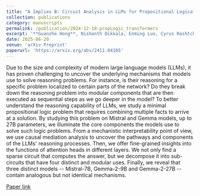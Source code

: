 ```yaml
---
title: "A Implies B: Circuit Analysis in LLMs for Propositional Logical Reasoning"
collection: publications
category: manuscripts
permalink: /publication/2024-12-10-propLogic_transformers
excerpt: '**Guanzhe Hong**, Nishanth Dikkala, Enming Luo, Cyrus Rashtchian, Xin Wang, Rina Panigrahy'
date: 2025-06-20
venue: 'arXiv Preprint'
paperurl: 'https://arxiv.org/abs/2411.04105'
---
```


Due to the size and complexity of modern large language models (LLMs), it has proven challenging to uncover the underlying mechanisms that models use to solve reasoning problems. For instance, is their reasoning for a specific problem localized to certain parts of the network? Do they break down the reasoning problem into modular components that are then executed as sequential steps as we go deeper in the model? To better understand the reasoning capability of LLMs, we study a minimal propositional logic problem that requires combining multiple facts to arrive at a solution. By studying this problem on Mistral and Gemma models, up to 27B parameters, we illuminate the core components the models use to solve such logic problems. From a mechanistic interpretability point of view, we use causal mediation analysis to uncover the pathways and components of the LLMs' reasoning processes. Then, we offer fine-grained insights into the functions of attention heads in different layers. We not only find a sparse circuit that computes the answer, but we decompose it into sub-circuits that have four distinct and modular uses. Finally, we reveal that three distinct models -- Mistral-7B, Gemma-2-9B and Gemma-2-27B -- contain analogous but not identical mechanisms.

[Paper link](https://arxiv.org/abs/2411.04105) 
